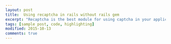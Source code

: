 ```yaml
---
layout: post
title:  Using recaptcha in rails without rails gem
excerpt: "Recaptcha is the best module for using captcha in your application"
tags: [sample post, code, highlighting]
modified: 2015-10-13
comments: true
---
```


